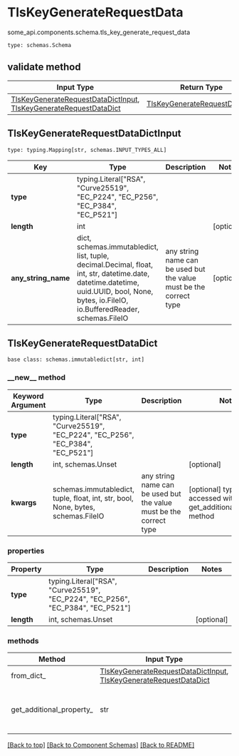 # TlsKeyGenerateRequestData
some_api.components.schema.tls_key_generate_request_data
```
type: schemas.Schema
```

## validate method
Input Type | Return Type | Notes
------------ | ------------- | -------------
[TlsKeyGenerateRequestDataDictInput](#tlskeygeneraterequestdatadictinput), [TlsKeyGenerateRequestDataDict](#tlskeygeneraterequestdatadict) | [TlsKeyGenerateRequestDataDict](#tlskeygeneraterequestdatadict) |

## TlsKeyGenerateRequestDataDictInput
```
type: typing.Mapping[str, schemas.INPUT_TYPES_ALL]
```
Key | Type |  Description | Notes
------------ | ------------- | ------------- | -------------
**type** | typing.Literal["RSA", "Curve25519", "EC_P224", "EC_P256", "EC_P384", "EC_P521"] |  |
**length** | int |  | [optional]
**any_string_name** | dict, schemas.immutabledict, list, tuple, decimal.Decimal, float, int, str, datetime.date, datetime.datetime, uuid.UUID, bool, None, bytes, io.FileIO, io.BufferedReader, schemas.FileIO | any string name can be used but the value must be the correct type | [optional]

## TlsKeyGenerateRequestDataDict
```
base class: schemas.immutabledict[str, int]

```
### &lowbar;&lowbar;new&lowbar;&lowbar; method
Keyword Argument | Type | Description | Notes
---------------- | ---- | ----------- | -----
**type** | typing.Literal["RSA", "Curve25519", "EC_P224", "EC_P256", "EC_P384", "EC_P521"] |  |
**length** | int, schemas.Unset |  | [optional]
**kwargs** | schemas.immutabledict, tuple, float, int, str, bool, None, bytes, schemas.FileIO | any string name can be used but the value must be the correct type | [optional] typed value is accessed with the get_additional_property_ method

### properties
Property | Type | Description | Notes
-------- | ---- | ----------- | -----
**type** | typing.Literal["RSA", "Curve25519", "EC_P224", "EC_P256", "EC_P384", "EC_P521"] |  |
**length** | int, schemas.Unset |  | [optional]

### methods
Method | Input Type | Return Type | Notes
------ | ---------- | ----------- | ------
from_dict_ | [TlsKeyGenerateRequestDataDictInput](#tlskeygeneraterequestdatadictinput), [TlsKeyGenerateRequestDataDict](#tlskeygeneraterequestdatadict) | [TlsKeyGenerateRequestDataDict](#tlskeygeneraterequestdatadict) | a constructor
get_additional_property_ | str | schemas.immutabledict, tuple, float, int, str, bool, None, bytes, schemas.FileIO, schemas.Unset }} | provides type safety for additional properties

[[Back to top]](#top) [[Back to Component Schemas]](../../../README.md#Component-Schemas) [[Back to README]](../../../README.md)
